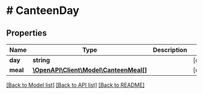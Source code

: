 # # CanteenDay

## Properties

Name | Type | Description | Notes
------------ | ------------- | ------------- | -------------
**day** | **string** |  | [optional]
**meal** | [**\OpenAPI\Client\Model\CanteenMeal[]**](CanteenMeal.md) |  | [optional]

[[Back to Model list]](../../README.md#models) [[Back to API list]](../../README.md#endpoints) [[Back to README]](../../README.md)
